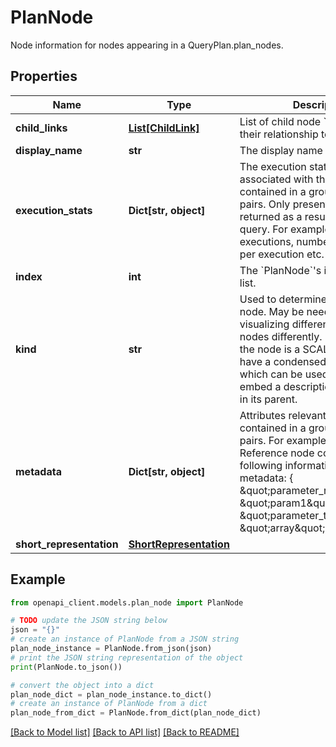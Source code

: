 # PlanNode

Node information for nodes appearing in a QueryPlan.plan_nodes.

## Properties

Name | Type | Description | Notes
------------ | ------------- | ------------- | -------------
**child_links** | [**List[ChildLink]**](ChildLink.md) | List of child node &#x60;index&#x60;es and their relationship to this parent. | [optional] 
**display_name** | **str** | The display name for the node. | [optional] 
**execution_stats** | **Dict[str, object]** | The execution statistics associated with the node, contained in a group of key-value pairs. Only present if the plan was returned as a result of a profile query. For example, number of executions, number of rows/time per execution etc. | [optional] 
**index** | **int** | The &#x60;PlanNode&#x60;&#39;s index in node list. | [optional] 
**kind** | **str** | Used to determine the type of node. May be needed for visualizing different kinds of nodes differently. For example, If the node is a SCALAR node, it will have a condensed representation which can be used to directly embed a description of the node in its parent. | [optional] 
**metadata** | **Dict[str, object]** | Attributes relevant to the node contained in a group of key-value pairs. For example, a Parameter Reference node could have the following information in its metadata: { \&quot;parameter_reference\&quot;: \&quot;param1\&quot;, \&quot;parameter_type\&quot;: \&quot;array\&quot; } | [optional] 
**short_representation** | [**ShortRepresentation**](ShortRepresentation.md) |  | [optional] 

## Example

```python
from openapi_client.models.plan_node import PlanNode

# TODO update the JSON string below
json = "{}"
# create an instance of PlanNode from a JSON string
plan_node_instance = PlanNode.from_json(json)
# print the JSON string representation of the object
print(PlanNode.to_json())

# convert the object into a dict
plan_node_dict = plan_node_instance.to_dict()
# create an instance of PlanNode from a dict
plan_node_from_dict = PlanNode.from_dict(plan_node_dict)
```
[[Back to Model list]](../README.md#documentation-for-models) [[Back to API list]](../README.md#documentation-for-api-endpoints) [[Back to README]](../README.md)


